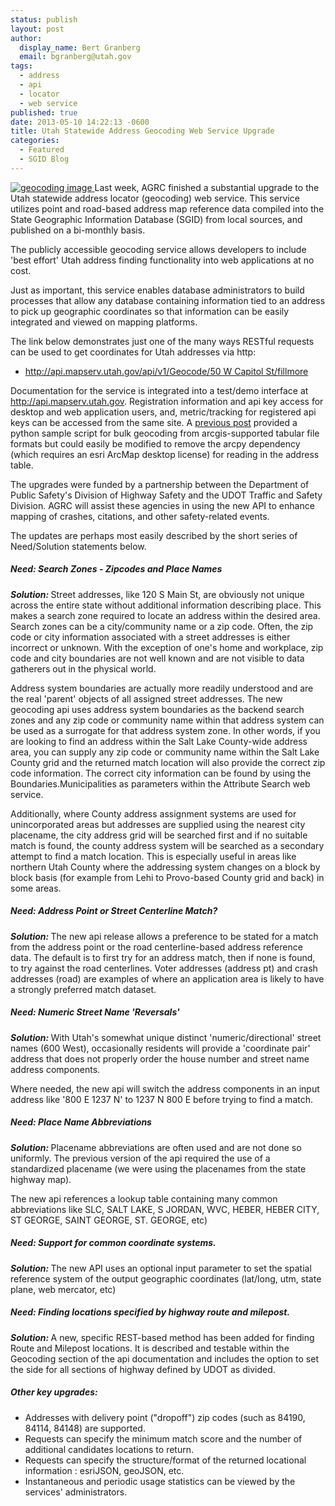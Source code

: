 ```yaml
---
status: publish
layout: post
author:
  display_name: Bert Granberg
  email: bgranberg@utah.gov
tags:
  - address
  - api
  - locator
  - web service
published: true
date: 2013-05-10 14:22:13 -0600
title: Utah Statewide Address Geocoding Web Service Upgrade
categories:
  - Featured
  - SGID Blog
---
```

<p>
  <a href="{{ "/downloads/Geocode.png" | prepend: site.baseurl }}">
    <img src="{{ "/images/Geocode-300x223.png" | prepend: site.baseurl }}" alt="geocoding image" title="api.mapserv.utah.gov address locator" class="inline-text-left" />
  </a> Last week, AGRC finished a substantial upgrade to the Utah statewide address locator (geocoding) web service. This service utilizes point and road-based address map reference data compiled into the State Geographic Information Database (SGID) from local sources, and published on a bi-monthly basis.</p>
  <p>The publicly accessible geocoding service allows developers to include 'best effort' Utah address finding functionality into web applications at no cost.</p>
  <p>Just as important, this service enables database administrators to build processes that allow any database containing information tied to an address to pick up geographic coordinates so that information can be easily integrated and viewed on mapping platforms. </p>
  <p>The link below demonstrates just one of the many ways RESTful requests can be used to get coordinates for Utah addresses via http:</p>
  <ul class="dotless">
    <li><a href="http://api.mapserv.utah.gov/api/v1/Geocode/50%20W%20Capitol%20St/fillmore?spatialReference=4326&apikey=AGRC-151FF757622085">http://api.mapserv.utah.gov/api/v1/Geocode/50 W Capitol St/fillmore</a></li>
  </ul>
  <p>Documentation for the service is integrated into a test/demo interface at <a href="http://api.mapserv.utah.gov">http://api.mapserv.utah.gov</a>. Registration information and api key access for desktop and web application users, and, metric/tracking for registered api keys can be accessed from the same site. A <a href="{{ "/using-the-mapserv-utah-gov-api-to-geocode-address/" | prepend: site.baseurl }}">previous post</a> provided a python sample script for bulk geocoding from arcgis-supported tabular file formats but could easily be modified to remove the arcpy dependency (which requires an esri ArcMap desktop license) for reading in the address table.</p>
  <p>The upgrades were funded by a partnership between the Department of Public Safety's Division of Highway Safety and the UDOT Traffic and Safety Division. AGRC will assist these agencies in using the new API to enhance mapping of crashes, citations, and other safety-related events.</p>
  <p>The updates are perhaps most easily described by the short series of Need/Solution statements below.</p>
  <h5>Need: Search Zones - Zipcodes and Place Names</h5>
  <p><strong><em>Solution:</em> </strong>Street addresses, like 120 S Main St, are obviously not unique across the entire state without additional information describing place. This makes a search zone required to locate an address within the desired area. Search zones can be a city/community name or a zip code. Often, the zip code or city information associated with a street addresses is either incorrect or unknown. With the exception of one's home and workplace, zip code and city boundaries are not well known and are not visible to data gatherers out in the physical world.</p>
  <p>Address system boundaries are actually more readily understood and are the real 'parent' objects of all assigned street addresses. The new geocoding api uses address system boundaries as the backend search zones and any zip code or community name within that address system can be used as a surrogate for that address system zone.  In other words, if you are looking to find an address within the Salt Lake County-wide address area, you can supply any zip code or community name within the Salt Lake County grid and the returned match location will also provide the correct zip code information. The correct city information can be found by using the Boundaries.Municipalities as parameters within the Attribute Search web service.</p>
  <p>Additionally, where County address assignment systems are used for unincorporated areas but addresses are supplied using the nearest city placename, the city address grid will be searched first and if no suitable match is found, the county address system will be searched as a secondary attempt to find a match location. This is especially useful in areas like northern Utah County where the addressing system changes on a block by block basis (for example from Lehi to Provo-based County grid and back) in some areas.</p>
  <h5>Need: Address Point or Street Centerline Match?</h5>
  <p><strong><em>Solution:</em> </strong>The new api release allows a preference to be stated for a match from the address point or the road centerline-based address reference data. The default is to first try for an address match, then if none is found, to try against the road centerlines. Voter addresses (address pt) and crash addresses (road) are examples of where an application area is likely to have a strongly preferred match dataset.</p>
  <h5>Need: Numeric Street Name 'Reversals'</h5>
  <p><strong><em>Solution:</em> </strong>With Utah's somewhat unique distinct 'numeric/directional' street names (600 West), occasionally residents will provide a 'coordinate pair' address that does not properly order the house number and street name address components. </p>
  <p>Where needed, the new api will switch the address components in an input address like '800 E 1237 N' to 1237 N 800 E before trying to find a match.</p>
  <h5>Need: Place Name Abbreviations</h5>
  <p><strong><em>Solution:</em> </strong> Placename abbreviations are often used and are not done so uniformly. The previous version of the api required the use of a standardized placename (we were using the placenames from the state highway map).</p>
  <p>The new api references a lookup table containing many common abbreviations like SLC, SALT LAKE, S JORDAN, WVC, HEBER, HEBER CITY, ST GEORGE, SAINT GEORGE, ST. GEORGE, etc)</p>
  <h5>Need: Support for common coordinate systems.</h5>
  <p><strong><em>Solution:</em> </strong> The new API uses an optional input parameter to set the spatial reference system of the output geographic coordinates (lat/long, utm, state plane, web mercator, etc)</p>
  <h5>Need: Finding locations specified by highway route and milepost.</h5>
  <p><strong><em>Solution:</em> </strong> A new, specific REST-based method has been added for finding Route and Milepost locations. It is described and testable within the Geocoding section of the api documentation and includes the option to set the side for all sections of highway defined by UDOT as divided.</p>
  <h5>Other key upgrades:</h5>
  <ul>
    <li>Addresses with delivery point ("dropoff") zip codes (such as 84190, 84114, 84148) are supported.
    <li>Requests can specify the minimum match score and the number of additional candidates locations to return.
    <li>Requests can specify the structure/format of the returned locational information : esriJSON, geoJSON, etc.
    <li>Instantaneous and periodic usage statistics can be viewed by the services' administrators.
  </ul>
